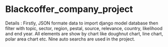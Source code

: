 # Blackcoffer_company_project
Details : Firstly, JSON formate data to import django model database then filter with topic, sector, region, pestal, source, relevance, country, likelihood and end year. All elements are show by chart like doughnut chart, line chart, polar area chart etc. Nine auto searchs are used in the project.

